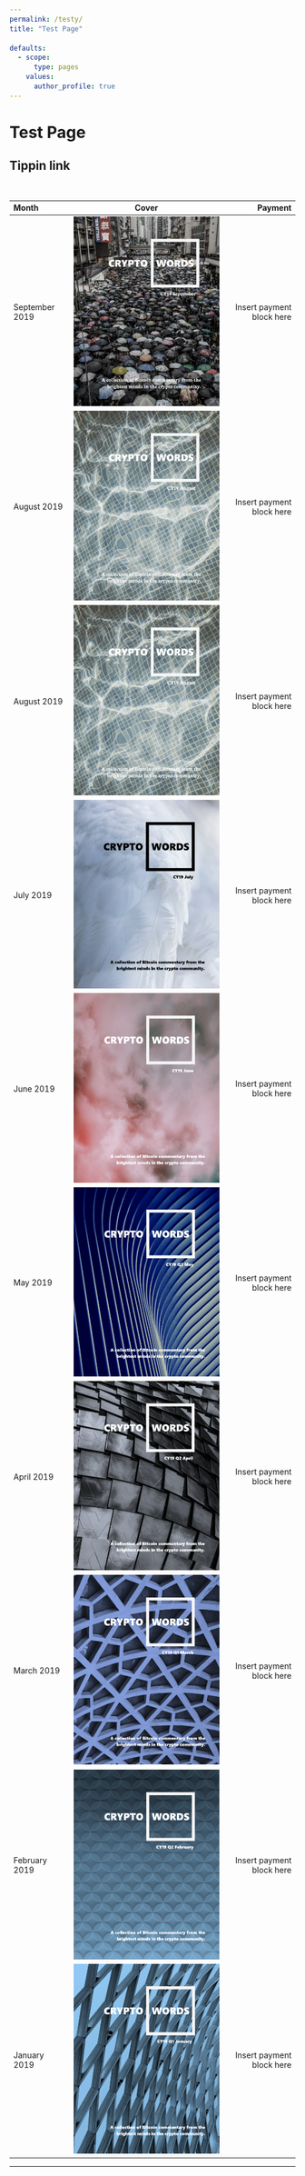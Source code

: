 ```yaml
---
permalink: /testy/
title: "Test Page"

defaults:
  - scope:
      type: pages
    values:
      author_profile: true
---
```


# Test Page

## Tippin link

<div id="tippin-button" data-dest="_joerodgers"></div>
<script src="https://tippin.me/buttons/tip.js" type="text/javascript"></script>

<br>

| Month | Cover | Payment |
|:--------|:-------:|--------:|
| September 2019 | ![September Cover](/assets/images/covers/CY19M9-cover-500.png) | Insert payment block here |
| August 2019 | ![August Cover](/assets/images/covers/CY19M8-cover-500.png) | Insert payment block here |
| August 2019 | ![August Cover](/assets/images/covers/CY19M8-cover-500.png) | Insert payment block here |
| July 2019 | ![July Cover](/assets/images/covers/CY19M7-cover-500.png) | Insert payment block here |
| June 2019 | ![June Cover](/assets/images/covers/CY19M6-cover-500.png) | Insert payment block here |
| May 2019 | ![May Cover](/assets/images/covers/CY19M5-cover-500.png) | Insert payment block here |
| April 2019 | ![April Cover](/assets/images/covers/CY19Q2M4-cover-500.png) | Insert payment block here |
| March 2019 | ![March Cover](/assets/images/covers/CY19Q1M3-cover-500.png) | Insert payment block here |
| February 2019 | ![February Cover](/assets/images/covers/CY19Q1M2-cover-500.png) | Insert payment block here |
| January 2019 | ![January Cover](/assets/images/covers/CY19Q1M1-cover-500.png) | Insert payment block here |

***

<br>
